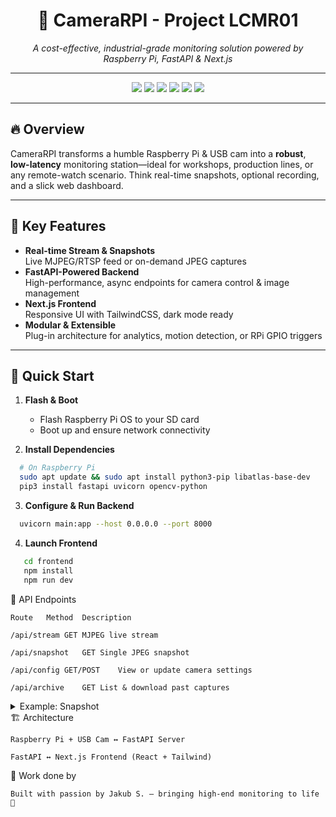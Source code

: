 <h1 align="center">📸 CameraRPI - Project LCMR01</h1>
<p align="center">
  <i>A cost-effective, industrial-grade monitoring solution powered by Raspberry Pi, FastAPI & Next.js</i>
</p>

---

<p align="center">
  <img src="https://img.shields.io/badge/Raspberry%20Pi-OS-A22846?style=for-the-badge&logo=raspberry-pi&logoColor=white" />
  <img src="https://img.shields.io/badge/FastAPI-009688?style=for-the-badge&logo=fastapi&logoColor=white" />
  <img src="https://img.shields.io/badge/Next.js-000000?style=for-the-badge&logo=next.js&logoColor=white" />
  <img src="https://img.shields.io/badge/TailwindCSS-06B6D4?style=for-the-badge&logo=tailwindcss&logoColor=white" />
  <img src="https://img.shields.io/badge/Python-3776AB?style=for-the-badge&logo=python&logoColor=white" />
  <img src="https://img.shields.io/badge/TypeScript-3178C6?style=for-the-badge&logo=typescript&logoColor=white" />
</p>

---

## 🔥 Overview

CameraRPI transforms a humble Raspberry Pi & USB cam into a **robust**, **low-latency** monitoring station—ideal for workshops, production lines, or any remote-watch scenario. Think real-time snapshots, optional recording, and a slick web dashboard.

---

## 🎯 Key Features

- **Real-time Stream & Snapshots**  
  Live MJPEG/RTSP feed or on-demand JPEG captures  
- **FastAPI-Powered Backend**  
  High-performance, async endpoints for camera control & image management  
- **Next.js Frontend**  
  Responsive UI with TailwindCSS, dark mode ready  
- **Modular & Extensible**  
  Plug-in architecture for analytics, motion detection, or RPi GPIO triggers  

---

## 🚀 Quick Start

1. **Flash & Boot**  
   - Flash Raspberry Pi OS to your SD card  
   - Boot up and ensure network connectivity
     
2. **Install Dependencies**  
 ```bash
   # On Raspberry Pi
   sudo apt update && sudo apt install python3-pip libatlas-base-dev
   pip3 install fastapi uvicorn opencv-python
 ```
   
3. **Configure & Run Backend**
  ```bash
    uvicorn main:app --host 0.0.0.0 --port 8000
  ```

4. **Launch Frontend**
 ```bash
    cd frontend
    npm install
    npm run dev
 ```

🔌 API Endpoints

    Route	Method	Description
    
    /api/stream	GET	MJPEG live stream
    
    /api/snapshot	GET	Single JPEG snapshot
    
    /api/config	GET/POST	View or update camera settings
    
    /api/archive	GET	List & download past captures
    
<details> <summary>Example: Snapshot</summary>

</details>
🏗️ Architecture

    Raspberry Pi + USB Cam ↔️ FastAPI Server

    FastAPI ↔️ Next.js Frontend (React + Tailwind)

🤝 Work done by

    Built with passion by Jakub S. — bringing high-end monitoring to life 🚀
